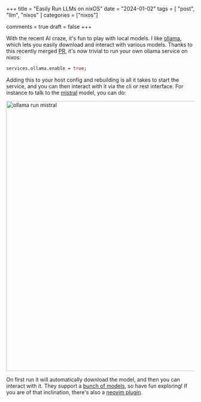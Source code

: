 +++
title = "Easily Run LLMs on nixOS"
date = "2024-01-02"
tags = [ "post", "llm", "nixos" ]
categories = ["nixos"]

comments = true
draft = false
+++

With the recent AI craze, it's fun to play with local models. I like [ollama](https://ollama.ai/),
which lets you easily download and interact with various models. Thanks to this
recently merged [PR](https://github.com/NixOS/nixpkgs/pull/277442), it's now trivial to run your own ollama
service on nixos:

```nix
services.ollama.enable = true;
```

Adding this to your host config and rebuilding is all it takes to start the service,
and you can then interact with it via the cli or rest interface. For instance to talk
to the [mistral](https://mistral.ai/product/) model, you can do:

<img src="/images/2024-01-02-mistral.png"  width="720" alt="ollama run mistral"/>

On first run it will automatically download the model, and then you can interact with it.
They support a [bunch of models](https://ollama.ai/library/), so have fun exploring! If you
are of that inclination, there's also a [neovim plugin](https://github.com/nomnivore/ollama.nvim).
